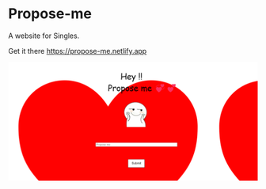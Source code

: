 # Propose-me
A website for Singles.

Get it there
https://propose-me.netlify.app


<img src ="https://github.com/MangalNathYadav/Propose-me/blob/main/image_2022-03-26_191331.png"></img>
